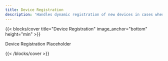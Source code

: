 ```yaml
---
title: Device Registration
description: 'Handles dynamic registration of new devices in cases where self-registration is enabled.'
---
```


<!--add blocks of content here to add more sections to the  page -->

{{< blocks/cover title="Device Registration" image_anchor="bottom" height="min" >}}
<p class="lead mt-5">Device Registration Placeholder</p>
{{< /blocks/cover >}}
